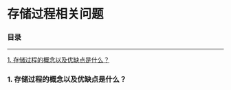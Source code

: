 # 存储过程相关问题

### 目录

---
<a href="#1">1. 存储过程的概念以及优缺点是什么？</a> <br>


### <a name="1">1. 存储过程的概念以及优缺点是什么？</a>
&ensp;&ensp;&ensp;&ensp;

